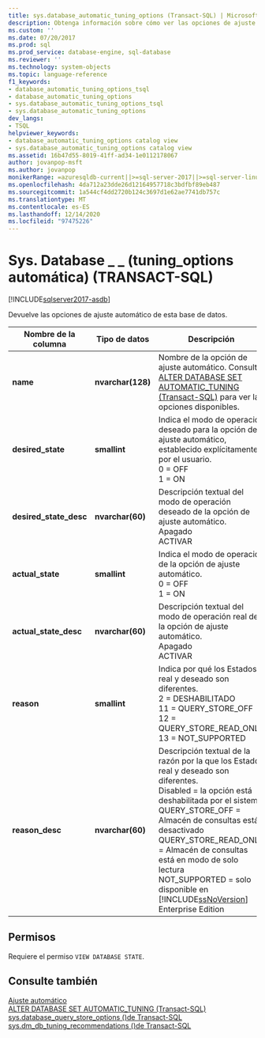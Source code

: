 ```yaml
---
title: sys.database_automatic_tuning_options (Transact-SQL) | Microsoft Docs
description: Obtenga información sobre cómo ver las opciones de ajuste automático en un SQL Database. Consulte permisos necesarios y ver recursos adicionales disponibles.
ms.custom: ''
ms.date: 07/20/2017
ms.prod: sql
ms.prod_service: database-engine, sql-database
ms.reviewer: ''
ms.technology: system-objects
ms.topic: language-reference
f1_keywords:
- database_automatic_tuning_options_tsql
- database_automatic_tuning_options
- sys.database_automatic_tuning_options_tsql
- sys.database_automatic_tuning_options
dev_langs:
- TSQL
helpviewer_keywords:
- database_automatic_tuning_options catalog view
- sys.database_automatic_tuning_options catalog view
ms.assetid: 16b47d55-8019-41ff-ad34-1e0112178067
author: jovanpop-msft
ms.author: jovanpop
monikerRange: =azuresqldb-current||>=sql-server-2017||>=sql-server-linux-2017||=azuresqldb-mi-current
ms.openlocfilehash: 4da712a23dde26d12164957718c3bdfbf89eb487
ms.sourcegitcommit: 1a544cf4dd2720b124c3697d1e62ae7741db757c
ms.translationtype: MT
ms.contentlocale: es-ES
ms.lasthandoff: 12/14/2020
ms.locfileid: "97475226"
---
```

# <a name="sysdatabase_automatic_tuning_options-transact-sql"></a>Sys. Database \_ \_ (tuning_options automática) (TRANSACT-SQL)
[!INCLUDE[sqlserver2017-asdb](../../includes/applies-to-version/sqlserver2017-asdb.md)]

  Devuelve las opciones de ajuste automático de esta base de datos.  

|Nombre de la columna|Tipo de datos|Descripción|  
|-----------------|---------------|-----------------|  
|**name**|**nvarchar(128)**|Nombre de la opción de ajuste automático. Consulte [ALTER DATABASE SET AUTOMATIC_TUNING &#40;Transact-SQL&#41;](../../t-sql/statements/alter-database-transact-sql-set-options.md) para ver las opciones disponibles.|  
|**desired_state**|**smallint**|Indica el modo de operación deseado para la opción de ajuste automático, establecido explícitamente por el usuario.<br />0 = OFF<br />1 = ON|  
|**desired_state_desc**|**nvarchar(60)**|Descripción textual del modo de operación deseado de la opción de ajuste automático.<br />Apagado<br />ACTIVAR|  
|**actual_state**|**smallint**|Indica el modo de operación de la opción de ajuste automático.<br />0 = OFF<br />1 = ON|  
|**actual_state_desc**|**nvarchar(60)**|Descripción textual del modo de operación real de la opción de ajuste automático.<br />Apagado<br />ACTIVAR|  
|**reason**|**smallint**|Indica por qué los Estados real y deseado son diferentes.<br />2 = DESHABILITADO<br />11 = QUERY_STORE_OFF<br />12 = QUERY_STORE_READ_ONLY<br />13 = NOT_SUPPORTED|   
|**reason_desc**|**nvarchar(60)**|Descripción textual de la razón por la que los Estados real y deseado son diferentes.<br />Disabled = la opción está deshabilitada por el sistema<br />QUERY_STORE_OFF = Almacén de consultas está desactivado<br />QUERY_STORE_READ_ONLY = Almacén de consultas está en modo de solo lectura<br />NOT_SUPPORTED = solo disponible en [!INCLUDE[ssNoVersion](../../includes/ssnoversion-md.md)] Enterprise Edition| 
  
## <a name="permissions"></a>Permisos  
 Requiere el permiso `VIEW DATABASE STATE`.  
  
## <a name="see-also"></a>Consulte también  
 [Ajuste automático](../../relational-databases/automatic-tuning/automatic-tuning.md)   
 [ALTER DATABASE SET AUTOMATIC_TUNING &#40;Transact-SQL&#41;](../../t-sql/statements/alter-database-transact-sql-set-options.md)   
 [sys.database_query_store_options &#40;&#41;de Transact-SQL ](../../relational-databases/system-catalog-views/sys-database-query-store-options-transact-sql.md)   
 [sys.dm_db_tuning_recommendations &#40;&#41;de Transact-SQL ](../../relational-databases/system-dynamic-management-views/sys-dm-db-tuning-recommendations-transact-sql.md)   
 

